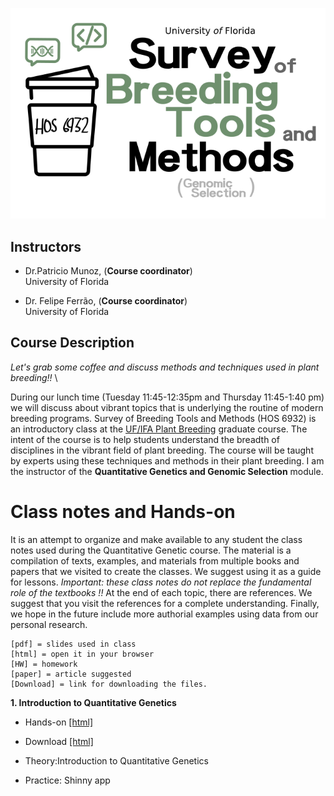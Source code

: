 <p align="center">
  <img  src="./tmp.png" />
</p>

## Instructors

- Dr.Patricio Munoz, (**Course coordinator**)\
University of Florida

- Dr. Felipe Ferrão, (**Course coordinator**)\
University of Florida

## Course Description

*Let's grab some coffee and discuss methods and techniques used in plant breeding!!* \

During our lunch time (Tuesday 11:45-12:35pm and Thursday 11:45-1:40 pm) we will discuss about vibrant topics that is underlying the routine of modern breeding programs. Survey of Breeding Tools and Methods (HOS 6932) is an introductory class at the [UF/IFA Plant Breeding](https://programs.ifas.ufl.edu/plant-breeding/graduate-program/) graduate course. The intent of the course is to help students understand the breadth of disciplines in the vibrant field of plant breeding. The course will be taught by experts using these techniques and methods in their plant breeding. I am the instructor of the **Quantitative Genetics and Genomic Selection** module.  


# Class notes and Hands-on

It is an attempt to organize and make available to any student the class notes used during the Quantitative Genetic course. The material is a compilation of texts, examples, and materials from multiple books and papers that we visited to create the classes. We suggest using it as a guide for lessons. *Important: these class notes do not replace the fundamental role of the textbooks !!* At the end of each topic, there are references. We suggest that you visit the references for a complete understanding. Finally, we hope in the future include more authorial examples using data from our personal research.

```
[pdf] = slides used in class
[html] = open it in your browser
[HW] = homework
[paper] = article suggested
[Download] = link for downloading the files. 
```
**1. Introduction to Quantitative Genetics** 

- Hands-on [[html]](https://htmlpreview.github.io/?https://github.com/lfelipe-ferrao/lfelipe-ferrao.github.io/blob/master/class/survey/1.Introduction.html)
- Download [[html]](https://minhaskamal.github.io/DownGit/#/home?url=https://github.com/lfelipe-ferrao/lfelipe-ferrao.github.io/blob/master/class/survey/1.Introduction.html)

- Theory:Introduction to Quantitative Genetics
- Practice: Shinny app

